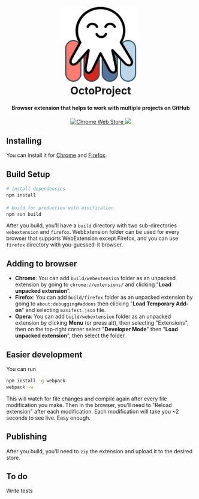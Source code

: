 <h1 align="center">
  <br>
  <a href="https://github.com/Starcounter/OctoProject">
    <img src="./icons/logo.svg" alt="OctoProject logo" width="200">
  </a>
  <br>
  OctoProject
  <br>
</h1>

<h4 align="center">Browser extension that helps to work with multiple projects on GitHub</h4>

<p align="center">
  <a href="https://chrome.google.com/webstore/detail/octoproject/hgaipodkndbjmmkjielfphdnfhgnagfj">
    <img src="https://img.shields.io/chrome-web-store/v/hgaipodkndbjmmkjielfphdnfhgnagfj.svg"
         alt="Chrome Web Store">
  </a>
  <a href="https://addons.mozilla.org/en-US/firefox/addon/octoproject/">
    <img src="https://img.shields.io/amo/v/octoproject.svg">
    </a>
</p>

## Installing

You can install it for [Chrome](https://chrome.google.com/webstore/detail/octoproject/hgaipodkndbjmmkjielfphdnfhgnagfj) and [Firefox](https://addons.mozilla.org/en-US/firefox/addon/octoproject/).

## Build Setup

``` bash
# install dependencies
npm install

# build for production with minification
npm run build

```

After you build, you'll have a `build` directory with two sub-directories `webextension` and `firefox`. WebExtension folder can be used for every browser that supports WebExtension except Firefox, and you can use `firefox` directory with you-guessed-it browser.

## Adding to browser

- **Chrome**: You can add `build/webextension` folder as an unpacked extension by going to `chrome://extensions/` and clicking "**Load unpacked extension**".
- **Firefox**: You can add `build/firefox` folder as an unpacked extension by going to `about:debugging#addons` then clicking "**Load Temporary Add-on**" and selecting `manifest.json` file.
- **Opera**: You can add `build/webextension` folder as an unpacked extension by clicking **Menu** (or press alt), then selecting "Extensions", then on the top-right corner select "**Developer Mode**" then "**Load unpacked extension**", then select the folder.

## Easier development

You can run 
``` bash
npm install -g webpack
webpack -w
```
This will watch for file changes and compile again after every file modification you make. Then in the browser, you'll need to "Reload extension" after each modification. Each modification will take you ~2 seconds to see live. Easy enough.

## Publishing

After you build, you'll need to `zip` the extension and upload it to the desired store.

## To do

Write tests
